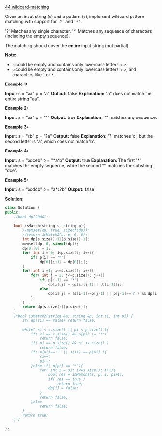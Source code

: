 [44.wildcard-matching](https://leetcode.com/problems/wildcard-matching/)  

Given an input string (`s`) and a pattern (`p`), implement wildcard pattern matching with support for `'?'` and `'*'`.

'?' Matches any single character.
'\*' Matches any sequence of characters (including the empty sequence).

The matching should cover the **entire** input string (not partial).

**Note:**

*   `s` could be empty and contains only lowercase letters `a-z`.
*   `p` could be empty and contains only lowercase letters `a-z`, and characters like `?` or `*`.

**Example 1:**

**Input:**
s = "aa"
p = "a"
**Output:** false
**Explanation:** "a" does not match the entire string "aa".

**Example 2:**

**Input:**
s = "aa"
p = "\*"
**Output:** true
**Explanation:** '\*' matches any sequence.

**Example 3:**

**Input:**
s = "cb"
p = "?a"
**Output:** false
**Explanation:** '?' matches 'c', but the second letter is 'a', which does not match 'b'.

**Example 4:**

**Input:**
s = "adceb"
p = "\*a\*b"
**Output:** true
**Explanation:** The first '\*' matches the empty sequence, while the second '\*' matches the substring "dce".

**Example 5:**

**Input:**
s = "acdcb"
p = "a\*c?b"
**Output:** false  



**Solution:**  

```cpp
class Solution {
public:
    //bool dp[2000];
    
    bool isMatch(string s, string p){
        //memset(dp, true, sizeof(dp));
        //return isMatch2(s, p, 0, 0);
        int dp[s.size()+1][p.size()+1];
        memset(dp, 0, sizeof(dp));
        dp[0][0] = 1;
        for( int i = 0; i<p.size(); i++){
            if( p[i] == '*')
                dp[0][i+1] = dp[0][i];
        }
        for( int i =1; i<=s.size(); i++){
            for( int j = 1; j<=p.size(); j++){
                if( p[j-1] == '*')
                    dp[i][j] = dp[i][j-1]|| dp[i-1][j];
                else
                    dp[i][j] = (s[i-1]==p[j-1] || p[j-1]=='?') && dp[i-1][j-1];
            }
        }
        return dp[s.size()][p.size()];
    }
    /*bool isMatch2(string &s, string &p, int si, int pi) {
        if( dp[si] == false) return false;
        
        while( si < s.size() || pi < p.size() ){
            if( si == s.size() && p[pi] != '*')
                return false;
            if( pi == p.size() && si <s.size() )
                return false;
            if( p[pi]=='?' || s[si] == p[pi] ){
                si++;
                pi++;
            }else if( p[pi] == '*'){
                for( int i = si; i<=s.size(); i++){
                    bool res = isMatch2(s, p, i, pi+1);
                    if( res == true )
                        return true;
                    dp[i] = false;
                }
                return false;
            }else
                return false;
        }
        return true;
    }*/
    
};
```
      